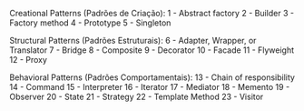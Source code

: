 Creational Patterns (Padrões de Criação): 
1 - Abstract factory
2 - Builder
3 - Factory method
4 - Prototype
5 - Singleton

Structural Patterns (Padrões Estruturais): 
6 - Adapter, Wrapper, or Translator
7 - Bridge
8 - Composite
9 - Decorator
10 - Facade
11 - Flyweight
12 - Proxy

Behavioral Patterns (Padrões Comportamentais): 
13 - Chain of responsibility
14 - Command
15 - Interpreter
16 - Iterator
17 - Mediator
18 - Memento
19 - Observer
20 - State
21 - Strategy
22 - Template Method
23 - Visitor